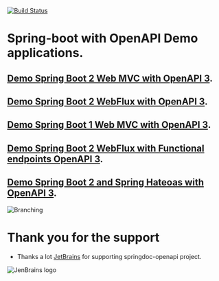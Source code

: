 [![Build Status](https://travis-ci.org/springdoc/springdoc-openapi-demos.svg?branch=master)](https://travis-ci.org/springdoc/springdoc-openapi-demos)

# Spring-boot with OpenAPI Demo applications.

## [Demo Spring Boot 2 Web MVC with OpenAPI 3](http://158.101.191.70:8081/).

## [Demo Spring Boot 2 WebFlux with OpenAPI 3](http://158.101.191.70:8082/).

## [Demo Spring Boot 1 Web MVC with OpenAPI 3](http://158.101.191.70:8083/).

## [Demo Spring Boot 2 WebFlux with Functional endpoints OpenAPI 3](http://158.101.191.70:8084/swagger-ui.html).

## [Demo Spring Boot 2 and Spring Hateoas with OpenAPI 3](http://158.101.191.70:8085/swagger-ui.html).

![Branching](https://springdoc.org/img/pets.png)

# **Thank you for the support**

* Thanks a lot [JetBrains](https://www.jetbrains.com/?from=springdoc-openapi) for
  supporting springdoc-openapi project.

![JenBrains logo](https://springdoc.org/img/jetbrains.svg)





